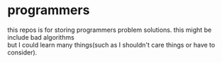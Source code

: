 # programmers

this repos is for storing programmers problem solutions.
this might be include bad algorithms \
but I could learn many things(such as I shouldn't care things or have to consider).

